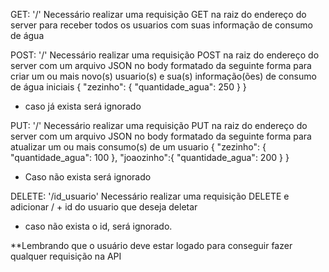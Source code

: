 GET:
'/' Necessário realizar uma requisição GET na raiz do endereço do server para receber todos os usuarios com suas informação de consumo de água


POST:
'/' Necessário realizar uma requisição POST na raiz do endereço do server com um arquivo JSON no body formatado da seguinte forma para criar um ou mais novo(s) usuario(s) e sua(s) informação(ões) de consumo de água iniciais
{
    "zezinho": {
        "quantidade_agua": 250
    }
}
* caso já exista será ignorado


PUT:
'/' Necessário realizar uma requisição PUT na raiz do endereço do server com um arquivo JSON no body formatado da seguinte forma para atualizar um ou mais consumo(s) de um usuario
{
    "zezinho": {
        "quantidade_agua": 100
    },
    "joaozinho":{
        "quantidade_agua": 200
    }
}
* Caso não exista será ignorado


DELETE:
'/id_usuario' Necessário realizar uma requisição DELETE e adicionar / + id do usuario que deseja deletar
* caso não exista o id, será ignorado.


**Lembrando que o usuário deve estar logado para conseguir fazer qualquer requisição na API
